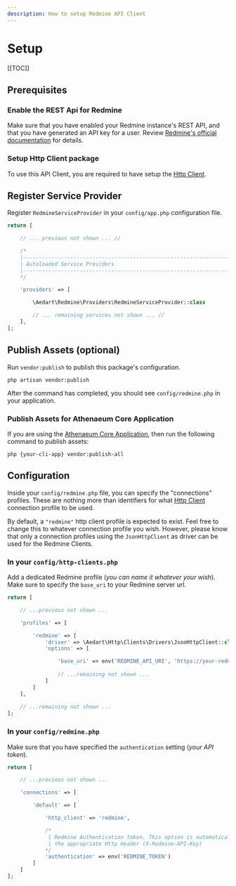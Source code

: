 ```yaml
---
description: How to setup Redmine API Client
---
```


# Setup

[[TOC]]

## Prerequisites

### Enable the REST Api for Redmine 

Make sure that you have enabled your Redmine instance's REST API, and that you have generated an API key for a user.
Review [Redmine's official documentation](https://www.redmine.org/projects/redmine/wiki/Rest_api) for details.

### Setup Http Client package

To use this API Client, you are required to have setup the [Http Client](./../http/clients/setup.md).

## Register Service Provider

Register `RedmineServiceProvider` in your `config/app.php` configuration file.

```php
return [

    // ... previous not shown ... //

    /*
    |--------------------------------------------------------------------------
    | Autoloaded Service Providers
    |--------------------------------------------------------------------------
    */

    'providers' => [

        \Aedart\Redmine\Providers\RedmineServiceProvider::class

        // ... remaining services not shown ... //
    ],
];
```

## Publish Assets (optional)

Run `vendor:publish` to publish this package's configuration.

```shell
php artisan vendor:publish
```

After the command has completed, you should see `config/redmine.php` in your application.

### Publish Assets for Athenaeum Core Application

If you are using the [Athenaeum Core Application](../../core), then run the following command to publish assets:

```shell
php {your-cli-app} vendor:publish-all
```

## Configuration

Inside your `config/redmine.php` file, you can specify the "connections" profiles.
These are nothing more than identifiers for what [Http Client](./../http/clients/setup.md) connection profile to be used.

By default, a `"redmine"` http client profile is expected to exist. Feel free to change this to whatever connection profile you wish.
However, please know that only a connection profiles using the `JsonHttpClient` as driver can be used for the Redmine Clients.

### In your `config/http-clients.php`

Add a dedicated Redmine profile (_you can name it whatever your wish_). Make sure to specify the `base_uri` to your Redmine server url.

```php
return [

    // ...previous not shown ... 

    'profiles' => [

        'redmine' => [
            'driver' => \Aedart\Http\Clients\Drivers\JsonHttpClient::class,
            'options' => [

                'base_uri' => env('REDMINE_API_URI', 'https://your-redmine.com/'),
                
                // ...remaining not shown ...            
            ]
        ]
    ],
    
    // ...remaining not shown ... 
];
```

### In your `config/redmine.php`

Make sure that you have specified the `authentication` setting (_your API token_).

```php
return [

    // ...previous not shown ... 

    'connections' => [

        'default' => [

            'http_client' => 'redmine',

            /*
             | Redmine Authentication token. This option is automatically set as
             | the appropriate Http Header (X-Redmine-API-Key)
            */
            'authentication' => env('REDMINE_TOKEN')
        ]
    ]
];
```